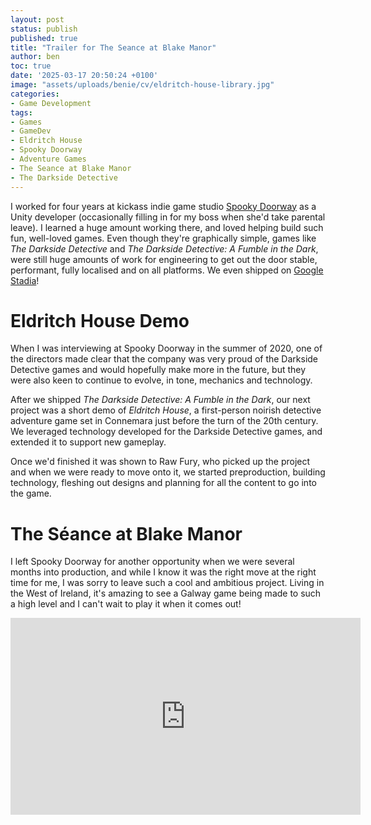```yaml
---
layout: post
status: publish
published: true
title: "Trailer for The Seance at Blake Manor"
author: ben
toc: true
date: '2025-03-17 20:50:24 +0100'
image: "assets/uploads/benie/cv/eldritch-house-library.jpg"
categories:
- Game Development
tags:
- Games
- GameDev
- Eldritch House
- Spooky Doorway
- Adventure Games
- The Seance at Blake Manor
- The Darkside Detective
---
```

I worked for four years at kickass indie game studio [Spooky Doorway](https://www.spookydoorway.com/) as a Unity developer (occasionally filling in for my boss when she'd take parental leave). I learned a huge amount working there, and loved helping build such fun, well-loved games. Even though they're graphically simple, games like _The Darkside Detective_ and _The Darkside Detective: A Fumble in the Dark_, were still huge amounts of work for engineering to get out the door stable, performant, fully localised and on all platforms. We even shipped on [Google Stadia](https://www.theverge.com/23380140/google-stadia-ending-shutdown-latest-news-gaming-tech/archives/2)! 

# Eldritch House Demo
When I was interviewing at Spooky Doorway in the summer of 2020, one of the directors made clear that the company was very proud of the Darkside Detective games and would hopefully make more in the future, but they were also keen to continue to evolve, in tone, mechanics and technology.

After we shipped _The Darkside Detective: A Fumble in the Dark_, our next project was a short demo of _Eldritch House_, a first-person noirish detective adventure game set in Connemara just before the turn of the 20th century. We leveraged technology developed for the Darkside Detective games, and extended it to support new gameplay.

Once we'd finished it was shown to Raw Fury, who picked up the project and when we were ready to move onto it, we started preproduction, building technology, fleshing out designs and planning for all the content to go into the game.

# The Séance at Blake Manor
I left Spooky Doorway for another opportunity when we were several months into production, and while I know it was the right move at the right time for me, I was sorry to leave such a cool and ambitious project. Living in the West of Ireland, it's amazing to see a Galway game being made to such a high level and I can't wait to play it when it comes out!

<iframe width="560" height="315" src="https://www.youtube.com/embed/09m6cxehfFo?si=q6HAijo5OH03Vsnm" title="YouTube video player" frameborder="0" allow="accelerometer; autoplay; clipboard-write; encrypted-media; gyroscope; picture-in-picture; web-share" referrerpolicy="strict-origin-when-cross-origin" allowfullscreen></iframe>